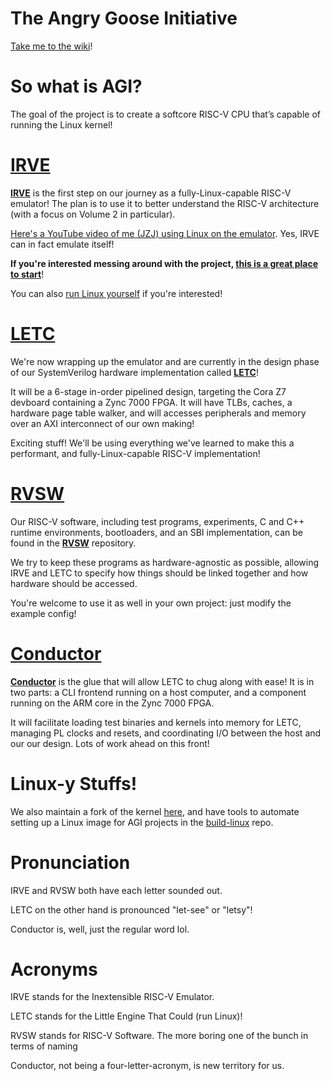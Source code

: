 # The Angry Goose Initiative

[Take me to the wiki](https://github.com/angry-goose-initiative/wiki/wiki)!

# So what is AGI?

The goal of the project is to create a softcore RISC-V CPU that’s capable of running the Linux kernel!

# [IRVE](https://github.com/angry-goose-initiative/irve)

**[IRVE](https://github.com/angry-goose-initiative/irve)** is the first step on our journey as a fully-Linux-capable RISC-V emulator! The plan is to use it to better understand the RISC-V architecture (with a focus on Volume 2 in particular).

[Here's a YouTube video of me (JZJ) using Linux on the emulator](https://youtu.be/7bEB80RHVqs). Yes, IRVE can in fact emulate itself!

**If you're interested messing around with the project, [this is a great place to start](https://github.com/angry-goose-initiative/wiki/wiki/Quickstart:-Running-Hello-World-on-IRVE)**!

You can also [run Linux yourself](https://github.com/angry-goose-initiative/wiki/wiki/Linux-shenanigans) if you're interested!

# [LETC](https://github.com/angry-goose-initiative/letc)

We're now wrapping up the emulator and are currently in the design phase of our SystemVerilog hardware implementation called **[LETC](https://github.com/angry-goose-initiative/letc)**!

It will be a 6-stage in-order pipelined design, targeting the Cora Z7 devboard containing a Zync 7000 FPGA. It will have TLBs, caches, a hardware page table walker, and will accesses peripherals and memory over an AXI interconnect of our own making!

Exciting stuff! We'll be using everything we've learned to make this a performant, and fully-Linux-capable RISC-V implementation!

# [RVSW](https://github.com/angry-goose-initiative/rvsw)

Our RISC-V software, including test programs, experiments, C and C++ runtime environments, bootloaders, and an SBI implementation, can be found in the **[RVSW](https://github.com/angry-goose-initiative/rvsw)** repository.

We try to keep these programs as hardware-agnostic as possible, allowing IRVE and LETC to specify how things should be linked together and how hardware should be accessed.

You're welcome to use it as well in your own project: just modify the example config!

# [Conductor](https://github.com/angry-goose-initiative/conductor)

**[Conductor](https://github.com/angry-goose-initiative/conductor)** is the glue that will allow LETC to chug along with ease! It is in two parts: a CLI frontend running on a host computer, and a component running on the ARM core in the Zync 7000 FPGA.

It will facilitate loading test binaries and kernels into memory for LETC, managing PL clocks and resets, and coordinating I/O between the host and our our design. Lots of work ahead on this front!

# Linux-y Stuffs!

We also maintain a fork of the kernel [here](https://github.com/angry-goose-initiative/linux), and have tools to automate setting up a Linux image for AGI projects in the [build-linux](https://github.com/angry-goose-initiative/build-linux) repo.

# Pronunciation

IRVE and RVSW both have each letter sounded out.

LETC on the other hand is pronounced "let-see" or "letsy"!

Conductor is, well, just the regular word lol.

# Acronyms

IRVE stands for the Inextensible RISC-V Emulator.

LETC stands for the Little Engine That Could (run Linux)!

RVSW stands for RISC-V Software. The more boring one of the bunch in terms of naming

Conductor, not being a four-letter-acronym, is new territory for us.
